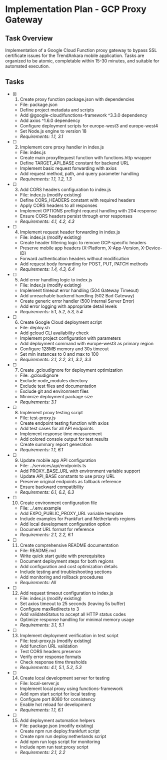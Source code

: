# Implementation Plan - GCP Proxy Gateway

## Task Overview
Implementation of a Google Cloud Function proxy gateway to bypass SSL certificate issues for the TrendAnkara mobile application. Tasks are organized to be atomic, completable within 15-30 minutes, and suitable for automated execution.

## Tasks

- [x] 1. Create proxy function package.json with dependencies
  - File: package.json
  - Define project metadata and scripts
  - Add @google-cloud/functions-framework ^3.3.0 dependency
  - Add axios ^1.6.0 dependency
  - Configure deployment scripts for europe-west3 and europe-west4
  - Set Node.js engine to version 18
  - _Requirements: 1.1, 3.1_

- [ ] 2. Implement core proxy handler in index.js
  - File: index.js
  - Create main proxyRequest function with functions.http wrapper
  - Define TARGET_API_BASE constant for backend URL
  - Implement basic request forwarding with axios
  - Add request method, path, and query parameter handling
  - _Requirements: 1.1, 1.2, 1.3_

- [ ] 3. Add CORS headers configuration to index.js
  - File: index.js (modify existing)
  - Define CORS_HEADERS constant with required headers
  - Apply CORS headers to all responses
  - Implement OPTIONS preflight request handling with 204 response
  - Ensure CORS headers persist through error responses
  - _Requirements: 4.1, 4.2, 4.3_

- [ ] 4. Implement request header forwarding in index.js
  - File: index.js (modify existing)
  - Create header filtering logic to remove GCP-specific headers
  - Preserve mobile app headers (X-Platform, X-App-Version, X-Device-ID)
  - Forward authentication headers without modification
  - Add request body forwarding for POST, PUT, PATCH methods
  - _Requirements: 1.4, 4.3, 6.4_

- [ ] 5. Add error handling logic to index.js
  - File: index.js (modify existing)
  - Implement timeout error handling (504 Gateway Timeout)
  - Add unreachable backend handling (502 Bad Gateway)
  - Create generic error handler (500 Internal Server Error)
  - Add error logging with appropriate detail levels
  - _Requirements: 5.1, 5.2, 5.3, 5.4_

- [ ] 6. Create Google Cloud deployment script
  - File: deploy.sh
  - Add gcloud CLI availability check
  - Implement project configuration with parameters
  - Add deployment command with europe-west3 as primary region
  - Configure 128MB memory and 30s timeout
  - Set min instances to 0 and max to 100
  - _Requirements: 2.1, 2.2, 3.1, 3.2, 3.3_

- [ ] 7. Create .gcloudignore for deployment optimization
  - File: .gcloudignore
  - Exclude node_modules directory
  - Exclude test files and documentation
  - Exclude git and environment files
  - Minimize deployment package size
  - _Requirements: 3.1_

- [ ] 8. Implement proxy testing script
  - File: test-proxy.js
  - Create endpoint testing function with axios
  - Add test cases for all API endpoints
  - Implement response time measurement
  - Add colored console output for test results
  - Create summary report generation
  - _Requirements: 1.1, 6.1_

- [ ] 9. Update mobile app API configuration
  - File: ../services/api/endpoints.ts
  - Add PROXY_BASE_URL with environment variable support
  - Update API_BASE constants to use proxy URL
  - Preserve original endpoints as fallback reference
  - Ensure backward compatibility
  - _Requirements: 6.1, 6.2, 6.3_

- [ ] 10. Create environment configuration file
  - File: ../.env.example
  - Add EXPO_PUBLIC_PROXY_URL variable template
  - Include examples for Frankfurt and Netherlands regions
  - Add local development configuration option
  - Document URL format for reference
  - _Requirements: 2.1, 2.2, 6.1_

- [ ] 11. Create comprehensive README documentation
  - File: README.md
  - Write quick start guide with prerequisites
  - Document deployment steps for both regions
  - Add configuration and cost optimization details
  - Include testing and troubleshooting sections
  - Add monitoring and rollback procedures
  - _Requirements: All_

- [ ] 12. Add request timeout configuration to index.js
  - File: index.js (modify existing)
  - Set axios timeout to 25 seconds (leaving 5s buffer)
  - Configure maxRedirects to 3
  - Add validateStatus to accept all HTTP status codes
  - Optimize response handling for minimal memory usage
  - _Requirements: 3.1, 5.1_

- [ ] 13. Implement deployment verification in test script
  - File: test-proxy.js (modify existing)
  - Add function URL validation
  - Test CORS headers presence
  - Verify error response formats
  - Check response time thresholds
  - _Requirements: 4.1, 5.1, 5.2, 5.3_

- [ ] 14. Create local development server for testing
  - File: local-server.js
  - Implement local proxy using functions-framework
  - Add npm start script for local testing
  - Configure port 8080 for consistency
  - Enable hot reload for development
  - _Requirements: 1.1, 6.1_

- [ ] 15. Add deployment automation helpers
  - File: package.json (modify existing)
  - Create npm run deploy:frankfurt script
  - Create npm run deploy:netherlands script
  - Add npm run logs script for monitoring
  - Include npm run test:proxy script
  - _Requirements: 2.1, 2.2_